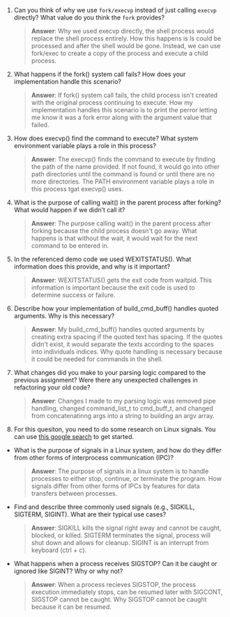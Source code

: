 1. Can you think of why we use `fork/execvp` instead of just calling `execvp` directly? What value do you think the `fork` provides?

    > **Answer**:  Why we used execvp directly, the shell process would replace the shell process entirely. How this happens is ls could be processed and after the shell would be gone. Instead, we can use fork/exec to create a copy of the process and execute a child process. 

2. What happens if the fork() system call fails? How does your implementation handle this scenario?

    > **Answer**:  If fork() system call fails, the child process isn't created with the original process continuing to execute. How my implementation handles this scenario is to print the perror letting me know it was a fork error along with the argument value that failed.  

3. How does execvp() find the command to execute? What system environment variable plays a role in this process?

    > **Answer**:  The execvp() finds the command to execute by finding the path of the name provided. If not found, it would go into other path directories until the command is found or until there are no more directories. The PATH environment variable plays a role in this process tgat execvp() uses. 

4. What is the purpose of calling wait() in the parent process after forking? What would happen if we didn’t call it?

    > **Answer**:  The purpose calling wait() in the parent process after forking because the child process doesn't go away. What happens is that without the wait, it would wait for the next command to be entered in.

5. In the referenced demo code we used WEXITSTATUS(). What information does this provide, and why is it important?

    > **Answer**: WEXITSTATUS() gets the exit code from waitpid. This information is important because the exit code is used to determine success or failure. 

6. Describe how your implementation of build_cmd_buff() handles quoted arguments. Why is this necessary?

    > **Answer**:  My build_cmd_buff() handles quoted arguments by creating extra spacing if the quoted text has spacing. If the quotes didn't exist, it would separate the texts according to the spaces into individuals indices. Why quote handling is necessary because it could be needed for commands in the shell. 

7. What changes did you make to your parsing logic compared to the previous assignment? Were there any unexpected challenges in refactoring your old code?

    > **Answer**: Changes I made to my parsing logic was removed pipe handling, changed command_list_t to cmd_buff_t, and changed from concatenatinng args into a string to building an argv array. 

8. For this quesiton, you need to do some research on Linux signals. You can use [this google search](https://www.google.com/search?q=Linux+signals+overview+site%3Aman7.org+OR+site%3Alinux.die.net+OR+site%3Atldp.org&oq=Linux+signals+overview+site%3Aman7.org+OR+site%3Alinux.die.net+OR+site%3Atldp.org&gs_lcrp=EgZjaHJvbWUyBggAEEUYOdIBBzc2MGowajeoAgCwAgA&sourceid=chrome&ie=UTF-8) to get started.

- What is the purpose of signals in a Linux system, and how do they differ from other forms of interprocess communication (IPC)?

    > **Answer**:  The purpose of signals in a linux system is to handle processes to either stop, continue, or terminate the program. How signals differ from other forms of IPCs by features for data transfers between processes. 

- Find and describe three commonly used signals (e.g., SIGKILL, SIGTERM, SIGINT). What are their typical use cases?

    > **Answer**:  SIGKILL kills the signal right away and cannot be caught, blocked, or killed. SIGTERM terminates the signal, process will shut down and allows for cleanup. SIGINT is an interrupt from keyboard (ctrl + c).

- What happens when a process receives SIGSTOP? Can it be caught or ignored like SIGINT? Why or why not?

    > **Answer**:  When a process recieves SIGSTOP, the process execution immediately stops, can be resumed later with SIGCONT, SIGSTOP cannot be caught. Why SIGSTOP cannot be caught because it can be resumed.
